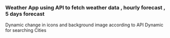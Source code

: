 ### Weather App using API to fetch weather data , hourly forecast , 5 days forecast
Dynamic change in icons and background image according to API 
Dynamic for searching Cities